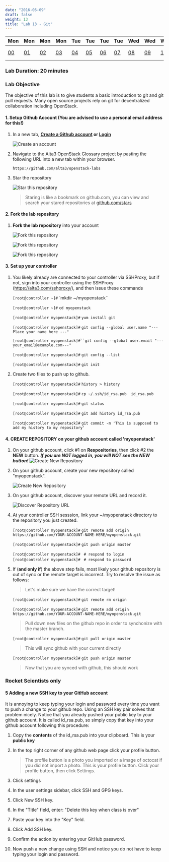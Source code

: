 ```yaml
---
date: "2016-05-09"
draft: false
weight: 13 
title: "Lab 13 - Git"
---
```


|Mon|Mon|Mon|Mon|Tue|Tue|Tue|Tue|Wed|Wed|Wed|Thur|Thur|Thur|Thur|
|---|---|---|---|---|---|---|---|---|---|---|---|---|---|---|
|[00](/labs/openstack/00/)|[01](/labs/openstack/01/)|[02](/labs/openstack/02/)|[03](/labs/openstack/03/)|[04](/labs/openstack/04/)|[05](/labs/openstack/05/)|[06](/labs/openstack/06/)|[07](/labs/openstack/07/)|[08](/labs/openstack/08/)|[09](/labs/openstack/09/)|[10](/labs/openstack/10/)|[11](/labs/openstack/11/)|[12](/labs/openstack/12/)|![alt text](https://i.imgur.com/NZDhp5t.png)|[14](/labs/openstack/14/)|

### Lab Duration: 20 minutes

### Lab Objective

The objective of this lab is to give students a basic introduction to git and git pull requests.  Many open source projects rely on git for decentralized collaboration including OpenStack.

#### 1. Setup Github Account (You are advised to use a personal email address for this!)

1. In a new tab, **[Create a Github account](https://github.com/join) or [Login](https://github.com/login)**

    ![Create an account](https://i.imgur.com/uTDaD5s.png)

2. Navigate to the Alta3 OpenStack Glossary project by pasting the following URL into a new tab within your browser.

    `https://github.com/alta3/openstack-labs`      

3. Star the repository

    ![Star this repository](https://i.imgur.com/LLAQVg7.png)

    > Staring is like a bookmark on github.com,  you can view and search your stared repositories at [github.com/stars](github.com/stars)

#### 2. Fork the lab repository

1. **Fork the lab repository** into your account

    ![Fork this repository](https://i.imgur.com/JJc2Dht.png)

    ![Fork this repository](https://i.imgur.com/S9iDb2e.png)

    ![Fork this repository](https://i.imgur.com/Ro71WF6.png)

#### 3. Set up your controller

1. You likely already are connected to your controller via SSHProxy, but if not, sign into your controller using the SSHProxy (https://alta3.com/sshproxy/), and then issue these commands

    `[root@controller ~]#` `mkdir ~/myopenstack``

    `[root@controller ~]#` `cd myopenstack`

    `[root@controller myopenstack]#` `yum install git`

    `[root@controller myopenstack]#` `git config --global user.name "--- Place your name here ---"`

    `[root@controller myopenstack]#``git config --global user.email "---your_email@example.com---"`

    `[root@controller myopenstack]#` `git config --list`

    `[root@controller myopenstack]#` `git init`


2. Create two files to push up to github.

    `[root@controller myopenstack]#` `history > history`

    `[root@controller myopenstack]#` `cp ~/.ssh/id_rsa.pub  id_rsa.pub` 

    `[root@controller myopenstack]#` `git status`

    `[root@controller myopenstack]#` `git add history id_rsa.pub`

    `[root@controller myopenstack]#` `git commit -m 'This is supposed to add my history to my repository'`


#### 4. CREATE REPOSITORY on your github account called 'myopenstack'

1. On your github account, click #1 on **Respositories**, then click #2 the **NEW** button. ***If you are NOT logged in, you will NOT see the NEW button!***
    ![Create New Repository](https://i.imgur.com/s6Dl2Ec.png)

2. On your github account, create your new repository called "myopenstack".
 
    ![Create New Repository](https://i.imgur.com/VbWc0uW.png)

3. On your github account, discover your remote URL and record it.

    ![Discover Repository URL](https://i.imgur.com/5vA6Fag.png)

4. At your controller SSH sesssion, link your ~/myopenstack directory to the repository you just created.

    `[root@controller myopenstack]#` `git remote add origin https://github.com/YOUR-ACCOUNT-NAME-HERE/myopenstack.git`

    `[root@controller myopenstack]#` `git push origin master`

    `[root@controller myopenstack]#` ` # respond to login`  
    `[root@controller myopenstack]#` ` # respond to password`

5. If (**and only if**) the above step fails, most likely your github repository is out of sync or the remote target is incorrect. Try to resolve the issue as follows:

    > Let's make sure we have the correct target!  

    `[root@controller myopenstack]#` `git remote rm origin`

    `[root@controller myopenstack]#` `git remote add origin https://github.com/YOUR-ACCOUNT-NAME-HERE/myopenstack.git`  

   > Pull down new files on the github repo in order to synchonize with the master branch.  

    `[root@controller myopenstack]#` `git pull origin master`

    > This will sync github with your current directly

    `[root@controller myopenstack]#` `git push origin master`

    > Now that you are synced with github, this should work

### Rocket Scientists only

#### 5 Adding a new SSH key to your GitHub account

It is annoying to keep typing your login and password every time you want to push a change to your github repo. Using an SSH key pair solves that problem nicely. Notice that you already pushed your public key to your github account. It is called id_rsa.pub, so simply copy that key into your github account following this procedure:

1. Copy the **contents** of the id_rsa.pub into your clipboard. This is your **public key**

2. In the top right corner of any github web page click your profile button. 

    > The profile button is a photo you imported or a image of octocat if you did not import a photo. This is your profile button.  Click your profile button, then click Settings.

3. Click settings

4. In the user settings sidebar, click SSH and GPG keys. 

5. Click New SSH key.

6. In the "Title" field, enter: "Delete this key when class is over"

7. Paste your key into the "Key" field.

8. Click Add SSH key.

9. Confirm the action by entering your GitHub password.

10. Now push a new change using SSH and notice you do not have to keep typing your login and password.




